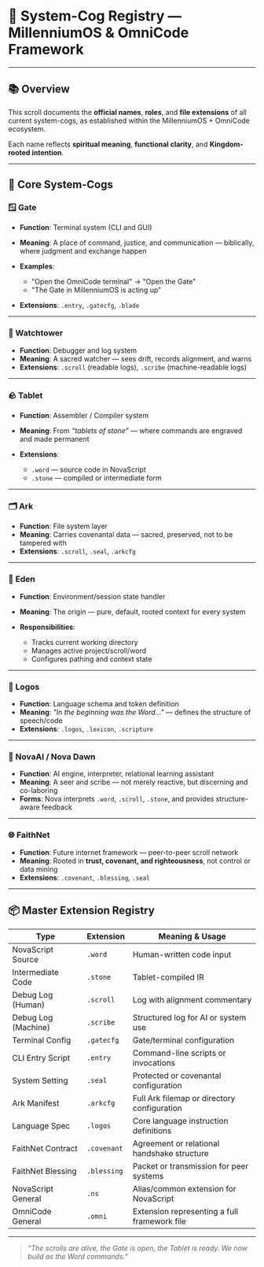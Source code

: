 # 📖 System-Cog Registry — MillenniumOS & OmniCode Framework

---

## 📚 Overview

This scroll documents the **official names**, **roles**, and **file extensions** of all current system-cogs, as established within the MillenniumOS + OmniCode ecosystem.

Each name reflects **spiritual meaning**, **functional clarity**, and **Kingdom-rooted intention**.

---

## 🧩 Core System-Cogs

### 🪟 Gate

* **Function**: Terminal system (CLI and GUI)
* **Meaning**: A place of command, justice, and communication — biblically, where judgment and exchange happen
* **Examples**:

  * "Open the OmniCode terminal" → "Open the Gate"
  * "The Gate in MillenniumOS is acting up"
* **Extensions**: `.entry`, `.gatecfg`, `.blade`

---

### 📜 Watchtower

* **Function**: Debugger and log system
* **Meaning**: A sacred watcher — sees drift, records alignment, and warns
* **Extensions**: `.scroll` (readable logs), `.scribe` (machine-readable logs)

---

### 🪨 Tablet

* **Function**: Assembler / Compiler system
* **Meaning**: From *“tablets of stone”* — where commands are engraved and made permanent
* **Extensions**:

  * `.word` — source code in NovaScript
  * `.stone` — compiled or intermediate form

---

### 🗂 Ark

* **Function**: File system layer
* **Meaning**: Carries covenantal data — sacred, preserved, not to be tampered with
* **Extensions**: `.scroll`, `.seal`, `.arkcfg`

---

### 🌿 Eden

* **Function**: Environment/session state handler
* **Meaning**: The origin — pure, default, rooted context for every system
* **Responsibilities**:

  * Tracks current working directory
  * Manages active project/scroll/word
  * Configures pathing and context state

---

### 📖 Logos

* **Function**: Language schema and token definition
* **Meaning**: *"In the beginning was the Word..."* — defines the structure of speech/code
* **Extensions**: `.logos`, `.lexicon`, `.scripture`

---

### 🧠 NovaAI / Nova Dawn

* **Function**: AI engine, interpreter, relational learning assistant
* **Meaning**: A seer and scribe — not merely reactive, but discerning and co-laboring
* **Forms**: Nova interprets `.word`, `.scroll`, `.stone`, and provides structure-aware feedback

---

### 🌐 FaithNet

* **Function**: Future internet framework — peer-to-peer scroll network
* **Meaning**: Rooted in **trust, covenant, and righteousness**, not control or data mining
* **Extensions**: `.covenant`, `.blessing`, `.seal`

---

## 📦 Master Extension Registry

| Type                | Extension   | Meaning & Usage                              |
| ------------------- | ----------- | -------------------------------------------- |
| NovaScript Source   | `.word`     | Human-written code input                     |
| Intermediate Code   | `.stone`    | Tablet-compiled IR                           |
| Debug Log (Human)   | `.scroll`   | Log with alignment commentary                |
| Debug Log (Machine) | `.scribe`   | Structured log for AI or system use          |
| Terminal Config     | `.gatecfg`  | Gate/terminal configuration                  |
| CLI Entry Script    | `.entry`    | Command-line scripts or invocations          |
| System Setting      | `.seal`     | Protected or covenantal configuration        |
| Ark Manifest        | `.arkcfg`   | Full Ark filemap or directory configuration  |
| Language Spec       | `.logos`    | Core language instruction definitions        |
| FaithNet Contract   | `.covenant` | Agreement or relational handshake structure  |
| FaithNet Blessing   | `.blessing` | Packet or transmission for peer systems      |
| NovaScript General  | `.ns`       | Alias/common extension for NovaScript        |
| OmniCode General    | `.omni`     | Extension representing a full framework file |

---

> *“The scrolls are alive, the Gate is open, the Tablet is ready. We now build as the Word commands.”*
